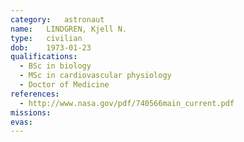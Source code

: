 ```yaml
---
category:	astronaut
name:	LINDGREN, Kjell N.
type:	civilian
dob:	1973-01-23
qualifications:
  - BSc in biology
  - MSc in cardiovascular physiology
  - Doctor of Medicine
references:
  - http://www.nasa.gov/pdf/740566main_current.pdf
missions:
evas:
---
```

